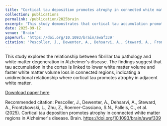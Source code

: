 ```yaml
---
title: "Cortical tau deposition promotes atrophy in connected white matter regions in Alzheimer's disease"
collection: publications
permalink: /publication/2025brain
excerpt: 'This study demonstrates that cortical tau accumulation promotes atrophy in connected white matter regions in Alzheimer&#39;s disease, highlighting the role of tau-induced axonal degeneration.'
date: 2025-09-12
venue: 'Brain'
paperurl: 'https://doi.org/10.1093/brain/awaf339'
citation: 'Pescoller, J., Dewenter, A., Dehsarvi, A., Steward, A., Frontzkowski, L., Zhu, Z., Roemer-Cassiano, S.N., Palleis, C., et al. (2025). Cortical tau deposition promotes atrophy in connected white matter regions in Alzheimer&#39;s disease. Brain. https://doi.org/10.1093/brain/awaf339'
---
```


This study explores the relationship between fibrillar tau pathology and white matter degeneration in Alzheimer's disease. The findings suggest that tau accumulation in the cortex is linked to lower white matter volume and faster white matter volume loss in connected regions, indicating a unidirectional relationship where cortical tau promotes atrophy in adjacent white matter.

[Download paper here](https://doi.org/10.1093/brain/awaf339)

Recommended citation: Pescoller, J., Dewenter, A., Dehsarvi, A., Steward, A., Frontzkowski, L., Zhu, Z., Roemer-Cassiano, S.N., Palleis, C., et al. (2025). Cortical tau deposition promotes atrophy in connected white matter regions in Alzheimer's disease. Brain. https://doi.org/10.1093/brain/awaf339
